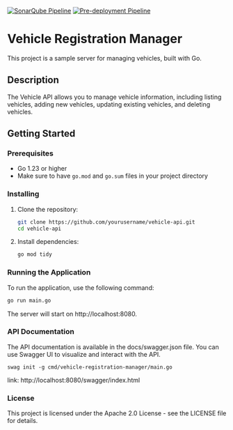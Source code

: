 [![SonarQube Pipeline](https://github.com/ArianeASA/vehicle-registration-manager/actions/workflows/sonar.yml/badge.svg)](https://github.com/ArianeASA/vehicle-registration-manager/actions/workflows/sonar.yml)
[![Pre-deployment Pipeline](https://github.com/ArianeASA/vehicle-registration-manager/actions/workflows/build.yml/badge.svg)](https://github.com/ArianeASA/vehicle-registration-manager/actions/workflows/build.yml)
# Vehicle Registration Manager

This project is a sample server for managing vehicles, built with Go.

## Description

The Vehicle API allows you to manage vehicle information, including listing vehicles, adding new vehicles, updating existing vehicles, and deleting vehicles.

## Getting Started

### Prerequisites

- Go 1.23 or higher
- Make sure to have `go.mod` and `go.sum` files in your project directory

### Installing

1. Clone the repository:
    ```sh
    git clone https://github.com/yourusername/vehicle-api.git
    cd vehicle-api
    ```

2. Install dependencies:
    ```sh
    go mod tidy
    ```

### Running the Application

To run the application, use the following command:
```sh
go run main.go
```


The server will start on http://localhost:8080.  

### API Documentation
The API documentation is available in the docs/swagger.json file. You can use Swagger UI to visualize and interact with the API.  

```shell
swag init -g cmd/vehicle-registration-manager/main.go
```
link: http://localhost:8080/swagger/index.html

### License
This project is licensed under the Apache 2.0 License - see the LICENSE file for details.